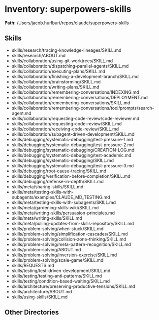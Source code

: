 # Inventory: superpowers-skills

**Path:** /Users/jacob.hurlburt/repos/claude/superpowers-skills

## Skills
- skills/research/tracing-knowledge-lineages/SKILL.md
- skills/research/ABOUT.md
- skills/collaboration/using-git-worktrees/SKILL.md
- skills/collaboration/dispatching-parallel-agents/SKILL.md
- skills/collaboration/executing-plans/SKILL.md
- skills/collaboration/finishing-a-development-branch/SKILL.md
- skills/collaboration/brainstorming/SKILL.md
- skills/collaboration/writing-plans/SKILL.md
- skills/collaboration/remembering-conversations/INDEXING.md
- skills/collaboration/remembering-conversations/DEPLOYMENT.md
- skills/collaboration/remembering-conversations/SKILL.md
- skills/collaboration/remembering-conversations/tool/prompts/search-agent.md
- skills/collaboration/requesting-code-review/code-reviewer.md
- skills/collaboration/requesting-code-review/SKILL.md
- skills/collaboration/receiving-code-review/SKILL.md
- skills/collaboration/subagent-driven-development/SKILL.md
- skills/debugging/systematic-debugging/test-pressure-1.md
- skills/debugging/systematic-debugging/test-pressure-2.md
- skills/debugging/systematic-debugging/CREATION-LOG.md
- skills/debugging/systematic-debugging/test-academic.md
- skills/debugging/systematic-debugging/SKILL.md
- skills/debugging/systematic-debugging/test-pressure-3.md
- skills/debugging/root-cause-tracing/SKILL.md
- skills/debugging/verification-before-completion/SKILL.md
- skills/debugging/defense-in-depth/SKILL.md
- skills/meta/sharing-skills/SKILL.md
- skills/meta/testing-skills-with-subagents/examples/CLAUDE_MD_TESTING.md
- skills/meta/testing-skills-with-subagents/SKILL.md
- skills/meta/gardening-skills-wiki/SKILL.md
- skills/meta/writing-skills/persuasion-principles.md
- skills/meta/writing-skills/SKILL.md
- skills/meta/pulling-updates-from-skills-repository/SKILL.md
- skills/problem-solving/when-stuck/SKILL.md
- skills/problem-solving/simplification-cascades/SKILL.md
- skills/problem-solving/collision-zone-thinking/SKILL.md
- skills/problem-solving/meta-pattern-recognition/SKILL.md
- skills/problem-solving/ABOUT.md
- skills/problem-solving/inversion-exercise/SKILL.md
- skills/problem-solving/scale-game/SKILL.md
- skills/REQUESTS.md
- skills/testing/test-driven-development/SKILL.md
- skills/testing/testing-anti-patterns/SKILL.md
- skills/testing/condition-based-waiting/SKILL.md
- skills/architecture/preserving-productive-tensions/SKILL.md
- skills/architecture/ABOUT.md
- skills/using-skills/SKILL.md

## Other Directories
